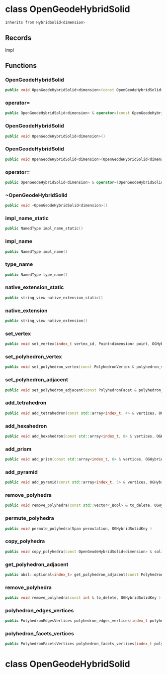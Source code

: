 # class OpenGeodeHybridSolid


```cpp
Inherits from HybridSolid<dimension>
```



## Records

Impl



## Functions

### OpenGeodeHybridSolid

```cpp
public void OpenGeodeHybridSolid<dimension>(const OpenGeodeHybridSolid<dimension> & )
```


### operator=

```cpp
public OpenGeodeHybridSolid<dimension> & operator=(const OpenGeodeHybridSolid<dimension> & )
```


### OpenGeodeHybridSolid

```cpp
public void OpenGeodeHybridSolid<dimension>()
```


### OpenGeodeHybridSolid

```cpp
public void OpenGeodeHybridSolid<dimension>(OpenGeodeHybridSolid<dimension> && other)
```


### operator=

```cpp
public OpenGeodeHybridSolid<dimension> & operator=(OpenGeodeHybridSolid<dimension> && other)
```


### ~OpenGeodeHybridSolid

```cpp
public void ~OpenGeodeHybridSolid<dimension>()
```


### impl_name_static

```cpp
public NamedType impl_name_static()
```


### impl_name

```cpp
public NamedType impl_name()
```


### type_name

```cpp
public NamedType type_name()
```


### native_extension_static

```cpp
public string_view native_extension_static()
```


### native_extension

```cpp
public string_view native_extension()
```


### set_vertex

```cpp
public void set_vertex(index_t vertex_id, Point<dimension> point, OGHybridSolidKey )
```


### set_polyhedron_vertex

```cpp
public void set_polyhedron_vertex(const PolyhedronVertex & polyhedron_vertex, index_t vertex_id, OGHybridSolidKey )
```


### set_polyhedron_adjacent

```cpp
public void set_polyhedron_adjacent(const PolyhedronFacet & polyhedron_facet, index_t adjacent_id, OGHybridSolidKey )
```


### add_tetrahedron

```cpp
public void add_tetrahedron(const std::array<index_t, 4> & vertices, OGHybridSolidKey )
```


### add_hexahedron

```cpp
public void add_hexahedron(const std::array<index_t, 8> & vertices, OGHybridSolidKey )
```


### add_prism

```cpp
public void add_prism(const std::array<index_t, 6> & vertices, OGHybridSolidKey )
```


### add_pyramid

```cpp
public void add_pyramid(const std::array<index_t, 5> & vertices, OGHybridSolidKey )
```


### remove_polyhedra

```cpp
public void remove_polyhedra(const std::vector<_Bool> & to_delete, OGHybridSolidKey )
```

### permute_polyhedra

```cpp
public void permute_polyhedra(Span permutation, OGHybridSolidKey )
```


### copy_polyhedra

```cpp
public void copy_polyhedra(const OpenGeodeHybridSolid<dimension> & solid_mesh, OGHybridSolidKey )
```


### get_polyhedron_adjacent

```cpp
public absl::optional<index_t> get_polyhedron_adjacent(const PolyhedronFacet & polyhedron_facet)
```


### remove_polyhedra

```cpp
public void remove_polyhedra(const int & to_delete, OGHybridSolidKey )
```


### polyhedron_edges_vertices

```cpp
public PolyhedronEdgesVertices polyhedron_edges_vertices(index_t polyhedron)
```


### polyhedron_facets_vertices

```cpp
public PolyhedronFacetsVertices polyhedron_facets_vertices(index_t polyhedron)
```




# class OpenGeodeHybridSolid

